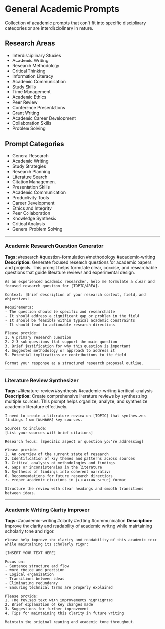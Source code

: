 # General Academic Prompts

Collection of academic prompts that don't fit into specific disciplinary categories or are interdisciplinary in nature.

## Research Areas
- Interdisciplinary Studies
- Academic Writing
- Research Methodology
- Critical Thinking
- Information Literacy
- Academic Communication
- Study Skills
- Time Management
- Academic Ethics
- Peer Review
- Conference Presentations
- Grant Writing
- Academic Career Development
- Collaboration Skills
- Problem Solving

## Prompt Categories
- General Research
- Academic Writing
- Study Strategies
- Research Planning
- Literature Search
- Citation Management
- Presentation Skills
- Academic Communication
- Productivity Tools
- Career Development
- Ethics and Integrity
- Peer Collaboration
- Knowledge Synthesis
- Critical Analysis
- General Problem Solving

---

### Academic Research Question Generator
**Tags:** #research #question-formulation #methodology #academic-writing
**Description:** Generate focused research questions for academic papers and projects. This prompt helps formulate clear, concise, and researchable questions that guide literature reviews and experimental design.

```
As an experienced academic researcher, help me formulate a clear and focused research question for [TOPIC/AREA]. 

Context: [Brief description of your research context, field, and objectives]

Requirements:
- The question should be specific and researchable
- It should address a significant gap or problem in the field
- It should be feasible within typical academic constraints
- It should lead to actionable research directions

Please provide:
1. A primary research question
2. 2-3 sub-questions that support the main question
3. Brief justification for why this question is important
4. Suggested methodology or approach to address it
5. Potential implications or contributions to the field

Format your response as a structured research proposal outline.
```

---

### Literature Review Synthesizer
**Tags:** #literature-review #synthesis #academic-writing #critical-analysis
**Description:** Create comprehensive literature reviews by synthesizing multiple sources. This prompt helps organize, analyze, and synthesize academic literature effectively.

```
I need to create a literature review on [TOPIC] that synthesizes findings from [NUMBER] key sources.

Sources to include:
[List your sources with brief citations]

Research focus: [Specific aspect or question you're addressing]

Please provide:
1. An overview of the current state of research
2. Identification of key themes and patterns across sources
3. Critical analysis of methodologies and findings
4. Gaps or inconsistencies in the literature
5. Synthesis of findings into coherent narrative
6. Recommendations for future research directions
7. Proper academic citations in [CITATION_STYLE] format

Structure the review with clear headings and smooth transitions between ideas.
```

---

### Academic Writing Clarity Improver
**Tags:** #academic-writing #clarity #editing #communication
**Description:** Improve the clarity and readability of academic writing while maintaining scholarly tone and rigor.

```
Please help improve the clarity and readability of this academic text while maintaining its scholarly rigor:

[INSERT YOUR TEXT HERE]

Focus on:
- Sentence structure and flow
- Word choice and precision
- Logical organization
- Transitions between ideas
- Eliminating redundancy
- Ensuring technical terms are properly explained

Please provide:
1. The revised text with improvements highlighted
2. Brief explanation of key changes made
3. Suggestions for further improvement
4. Tips for maintaining this clarity in future writing

Maintain the original meaning and academic tone throughout.
```